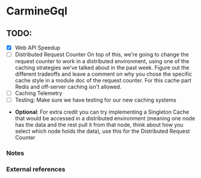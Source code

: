 # CarmineGql

## TODO:
  - [x] Web API Speedup
  - [ ] Distributed Request Counter
        On top of this, we're going to change the request counter to work in a distributed environment, using one of the caching strategies we've talked about in the past week. 
        Figure out the different tradeoffs and leave a comment on why you chose the specific cache style in a module doc of the request counter. 
        For this cache part Redis and off-server caching isn't allowed.
  - [ ] Caching Telemetry
  - [ ] Testing: Make sure we have testing for our new caching systems

  - **Optional**: For extra credit you can try implementing a Singleton Cache that would be accessed in a distributed environment (meaning one node has the data and the rest pull it from that node, think about how you select which node holds the data), use this for the Distributed Request Counter

### Notes


### External references
[1]: https://learn-elixir.dev/blogs/using-caching-to-speed-up-large-data-returns-by-1000x
